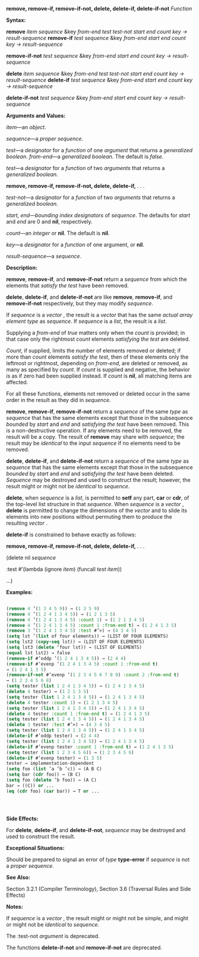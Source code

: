**remove, remove-if, remove-if-not, delete, delete-if, delete-if-not** *Function* 



**Syntax:** 



**remove** *item sequence* &amp;key *from-end test test-not start end count key → result-sequence* **remove-if** *test sequence* &amp;key *from-end start end count key → result-sequence* 



**remove-if-not** *test sequence* &amp;key *from-end start end count key → result-sequence* 



**delete** *item sequence* &amp;key *from-end test test-not start end count key → result-sequence* **delete-if** *test sequence* &amp;key *from-end start end count key → result-sequence* 



**delete-if-not** *test sequence* &amp;key *from-end start end count key → result-sequence* 



**Arguments and Values:** 



*item*—an *object*. 



*sequence*—a *proper sequence*. 



*test*—a *designator* for a *function* of one *argument* that returns a *generalized boolean*. *from-end*—a *generalized boolean*. The default is *false*. 



*test*—a *designator* for a *function* of two *arguments* that returns a *generalized boolean*. 



 



 



**remove, remove-if, remove-if-not, delete, delete-if,** *. . .* 



*test-not*—a *designator* for a *function* of two *arguments* that returns a *generalized boolean*. 



*start*, *end*—*bounding index designators* of *sequence*. The defaults for *start* and *end* are 0 and **nil**, respectively. 



*count*—an *integer* or **nil**. The default is **nil**. 



*key*—a *designator* for a *function* of one argument, or **nil**. 



*result-sequence*—a *sequence*. 



**Description:** 



**remove**, **remove-if**, and **remove-if-not** return a *sequence* from which the elements that *satisfy the test* have been removed. 



**delete**, **delete-if**, and **delete-if-not** are like **remove**, **remove-if**, and **remove-if-not** respectively, but they may modify *sequence*. 



If *sequence* is a *vector* , the result is a *vector* that has the same *actual array element type* as *sequence*. If *sequence* is a *list*, the result is a *list*. 



Supplying a *from-end* of *true* matters only when the *count* is provided; in that case only the rightmost *count* elements *satisfying the test* are deleted. 



*Count*, if supplied, limits the number of elements removed or deleted; if more than *count* elements *satisfy the test*, then of these elements only the leftmost or rightmost, depending on *from-end*, are deleted or removed, as many as specified by *count*. If *count* is supplied and negative, the behavior is as if zero had been supplied instead. If *count* is **nil**, all matching items are affected. 



For all these functions, elements not removed or deleted occur in the same order in the result as they did in *sequence*. 



**remove**, **remove-if**, **remove-if-not** return a *sequence* of the same *type* as *sequence* that has the same elements except that those in the subsequence *bounded* by *start* and *end* and *satisfying the test* have been removed. This is a non-destructive operation. If any elements need to be removed, the result will be a copy. The result of **remove** may share with *sequence*; the result may be *identical* to the input *sequence* if no elements need to be removed. 



**delete**, **delete-if**, and **delete-if-not** return a *sequence* of the same *type* as *sequence* that has the same elements except that those in the subsequence *bounded* by *start* and *end* and *satisfying the test* have been deleted. *Sequence* may be destroyed and used to construct the result; however, the result might or might not be *identical* to *sequence*. 



**delete**, when *sequence* is a *list*, is permitted to **setf** any part, **car** or **cdr**, of the top-level list structure in that *sequence*. When *sequence* is a *vector* , **delete** is permitted to change the dimensions of the *vector* and to slide its elements into new positions without permuting them to produce the resulting *vector* . 



**delete-if** is constrained to behave exactly as follows: 







 



 



**remove, remove-if, remove-if-not, delete, delete-if,** *. . .* 



(delete nil *sequence* 



:test #’(lambda (ignore *item*) (funcall *test item*)) 



...) 



**Examples:**
```lisp
 
(remove 4 ’(1 3 4 5 9)) → (1 3 5 9) 
(remove 4 ’(1 2 4 1 3 4 5)) → (1 2 1 3 5) 
(remove 4 ’(1 2 4 1 3 4 5) :count 1) → (1 2 1 3 4 5) 
(remove 4 ’(1 2 4 1 3 4 5) :count 1 :from-end t) → (1 2 4 1 3 5) 
(remove 3 ’(1 2 4 1 3 4 5) :test #’>) → (4 3 4 5) 
(setq lst ’(list of four elements)) → (LIST OF FOUR ELEMENTS) 
(setq lst2 (copy-seq lst)) → (LIST OF FOUR ELEMENTS) 
(setq lst3 (delete ’four lst)) → (LIST OF ELEMENTS) 
(equal lst lst2) → false 
(remove-if #’oddp ’(1 2 4 1 3 4 5)) → (2 4 4) 
(remove-if #’evenp ’(1 2 4 1 3 4 5) :count 1 :from-end t) 
→ (1 2 4 1 3 5) 
(remove-if-not #’evenp ’(1 2 3 4 5 6 7 8 9) :count 2 :from-end t) 
→ (1 2 3 4 5 6 8) 
(setq tester (list 1 2 4 1 3 4 5)) → (1 2 4 1 3 4 5) 
(delete 4 tester) → (1 2 1 3 5) 
(setq tester (list 1 2 4 1 3 4 5)) → (1 2 4 1 3 4 5) 
(delete 4 tester :count 1) → (1 2 1 3 4 5) 
(setq tester (list 1 2 4 1 3 4 5)) → (1 2 4 1 3 4 5) 
(delete 4 tester :count 1 :from-end t) → (1 2 4 1 3 5) 
(setq tester (list 1 2 4 1 3 4 5)) → (1 2 4 1 3 4 5) 
(delete 3 tester :test #’>) → (4 3 4 5) 
(setq tester (list 1 2 4 1 3 4 5)) → (1 2 4 1 3 4 5) 
(delete-if #’oddp tester) → (2 4 4) 
(setq tester (list 1 2 4 1 3 4 5)) → (1 2 4 1 3 4 5) 
(delete-if #’evenp tester :count 1 :from-end t) → (1 2 4 1 3 5) 
(setq tester (list 1 2 3 4 5 6)) → (1 2 3 4 5 6) 
(delete-if #’evenp tester) → (1 3 5) 
tester → implementation-dependent 
(setq foo (list ’a ’b ’c)) → (A B C) 
(setq bar (cdr foo)) → (B C) 
(setq foo (delete ’b foo)) → (A C) 
bar → ((C)) or ... 
(eq (cdr foo) (car bar)) → T or ... 

 
 

```
**Side Effects:** 



For **delete**, **delete-if**, and **delete-if-not**, *sequence* may be destroyed and used to construct the result. 



**Exceptional Situations:** 



Should be prepared to signal an error of *type* **type-error** if *sequence* is not a *proper sequence*. 



**See Also:** 



Section 3.2.1 (Compiler Terminology), Section 3.6 (Traversal Rules and Side Effects) 



**Notes:** 



If *sequence* is a *vector* , the result might or might not be simple, and might or might not be *identical* to *sequence*. 



The :test-not *argument* is deprecated. 



The functions **delete-if-not** and **remove-if-not** are deprecated. 



